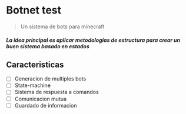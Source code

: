 # Botnet test

> Un sistema de bots para minecraft

##### *La idea principal es aplicar metodologias de estructura para crear un buen sistema basado en estados*

## Caracteristicas

-[ ] Generacion de multiples bots
-[ ] State-machine
-[ ] Sistema de respuesta a comandos
-[ ] Comunicacion mutua
-[ ] Guardado de informacion